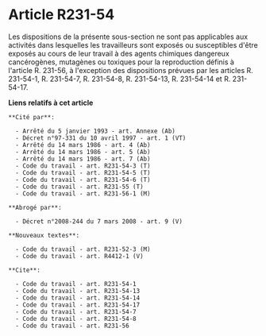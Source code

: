# Article R231-54

Les dispositions de la présente sous-section ne sont pas applicables aux activités dans lesquelles les travailleurs sont
exposés ou susceptibles d'être exposés au cours de leur travail à des agents chimiques dangereux cancérogènes, mutagènes ou
toxiques pour la reproduction définis à l'article R. 231-56, à l'exception des dispositions prévues par les articles R.
231-54-1, R. 231-54-7, R. 231-54-8, R. 231-54-13, R. 231-54-14 et R. 231-54-17.

**Liens relatifs à cet article**

	**Cité par**:

	  - Arrêté du 5 janvier 1993 - art. Annexe (Ab)
	  - Décret n°97-331 du 10 avril 1997 - art. 1 (VT)
	  - Arrêté du 14 mars 1986 - art. 4 (Ab)
	  - Arrêté du 14 mars 1986 - art. 5 (Ab)
	  - Arrêté du 14 mars 1986 - art. 7 (Ab)
	  - Code du travail - art. R231-54-3 (T)
	  - Code du travail - art. R231-54-5 (T)
	  - Code du travail - art. R231-54-6 (T)
	  - Code du travail - art. R231-55 (T)
	  - Code du travail - art. R231-56-1 (M)

	**Abrogé par**:

	  - Décret n°2008-244 du 7 mars 2008 - art. 9 (V)

	**Nouveaux textes**:

	  - Code du travail - art. R231-52-3 (M)
	  - Code du travail - art. R4412-1 (V)

	**Cite**:

	  - Code du travail - art. R231-54-1
	  - Code du travail - art. R231-54-13
	  - Code du travail - art. R231-54-14
	  - Code du travail - art. R231-54-17
	  - Code du travail - art. R231-54-7
	  - Code du travail - art. R231-54-8
	  - Code du travail - art. R231-56
